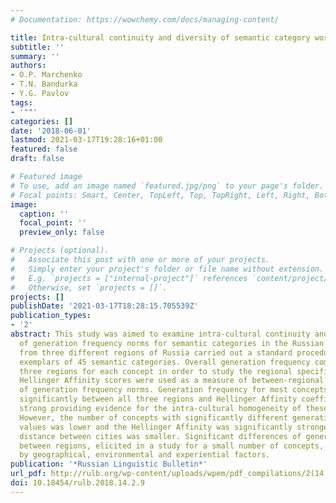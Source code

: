 ```yaml
---
# Documentation: https://wowchemy.com/docs/managing-content/

title: Intra-cultural continuity and diversity of semantic category words
subtitle: ''
summary: ''
authors:
- O.P. Marchenko
- T.N. Bandurka
- Y.G. Pavlov
tags:
- '""'
categories: []
date: '2018-06-01'
lastmod: 2021-03-17T19:28:16+01:00
featured: false
draft: false

# Featured image
# To use, add an image named `featured.jpg/png` to your page's folder.
# Focal points: Smart, Center, TopLeft, Top, TopRight, Left, Right, BottomLeft, Bottom, BottomRight.
image:
  caption: ''
  focal_point: ''
  preview_only: false

# Projects (optional).
#   Associate this post with one or more of your projects.
#   Simply enter your project's folder or file name without extension.
#   E.g. `projects = ["internal-project"]` references `content/project/deep-learning/index.md`.
#   Otherwise, set `projects = []`.
projects: []
publishDate: '2021-03-17T18:28:15.705539Z'
publication_types:
- '2'
abstract: This study was aimed to examine intra-cultural continuity and regional specificity
  of generation frequency norms for semantic categories in the Russian language. Participants
  from three different regions of Russia carried out a standard procedure for generating
  exemplars of 45 semantic categories. Overall generation frequency compared between
  three regions for each concept in order to study the regional specificity of concepts.
  Hellinger Affinity scores were used as a measure of between-regional accordance
  of generation frequency norms. Generation frequency for most concepts did not differ
  significantly between all three regions and Hellinger Affinity coefficients were
  strong providing evidence for the intra-cultural homogeneity of these norms in Russia.
  However, the number of concepts with significantly different generation frequency
  values was lower and the Hellinger Affinity was significantly stronger when a geographical
  distance between cities was smaller. Significant differences of generation frequencies
  between regions, elicited in a study for a small number of concepts, can be explained
  by geographical, environmental and experiential factors.
publication: '*Russian Linguistic Bulletin*'
url_pdf: http://rulb.org/wp-content/uploads/wpem/pdf_compilations/2(14)/3-7.pdf
doi: 10.18454/rulb.2018.14.2.9
---
```

